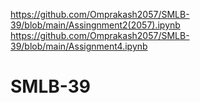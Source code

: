 https://github.com/Omprakash2057/SMLB-39/blob/main/Assingnment2(2057).ipynb
https://github.com/Omprakash2057/SMLB-39/blob/main/Assignment4.ipynb
# SMLB-39
